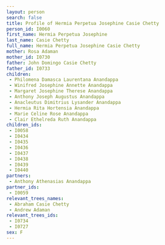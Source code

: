 ```yaml
---
layout: person
search: false
title: Profile of Hermia Perpetua Josephine Casie Chetty
person_id: I0060
first_name: Hermia Perpetua Josephine
last_name: Casie Chetty
full_name: Hermia Perpetua Josephine Casie Chetty
mother: Rosa Adaman
mother_id: I0730
father: John Domingo Casie Chetty
father_id: I0733
children:
 - Philomena Damasca Laurentana Anandappa
 - Winifred Josephine Annette Anandappa
 - Margaret Josephine Therese Anandappa
 - Anthony Joseph Augustus Anandappa
 - Anacleutus Dimitrius Lysander Anandappa
 - Hermia Rita Hortensia Anandappa
 - Marie Celine Rose Anandappa
 - Clair Ethelreda Ruth Anandappa
children_ids:
 - I0058
 - I0434
 - I0435
 - I0436
 - I0437
 - I0438
 - I0439
 - I0440
partners:
 - Anthony Athenasias Anandappa
partner_ids:
 - I0059
relevant_trees_names:
 - Abraham Casie Chetty
 - Andrew Adaman
relevant_trees_ids:
 - I0734
 - I0727
sex: F
---
```


